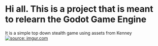 # Hi all. This is a project that is meant to relearn the Godot Game Engine

It is a simple top down stealth game using assets from Kenney
<a href="https://imgur.com/04cPOb7"><img src="https://i.imgur.com/04cPOb7.png" title="source: imgur.com" /></a>
